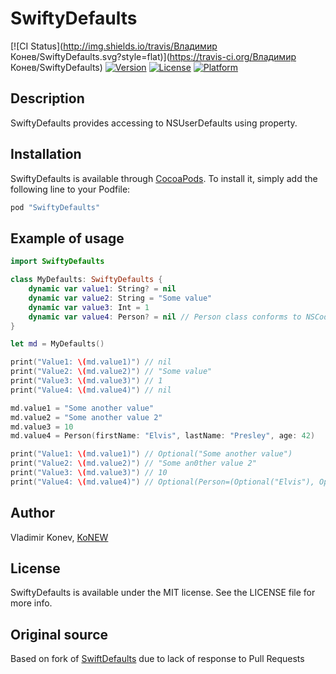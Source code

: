 # SwiftyDefaults

[![CI Status](http://img.shields.io/travis/Владимир Конев/SwiftyDefaults.svg?style=flat)](https://travis-ci.org/Владимир Конев/SwiftyDefaults)
[![Version](https://img.shields.io/cocoapods/v/SwiftyDefaults.svg?style=flat)](http://cocoapods.org/pods/SwiftyDefaults)
[![License](https://img.shields.io/cocoapods/l/SwiftyDefaults.svg?style=flat)](http://cocoapods.org/pods/SwiftyDefaults)
[![Platform](https://img.shields.io/cocoapods/p/SwiftyDefaults.svg?style=flat)](http://cocoapods.org/pods/SwiftyDefaults)

## Description

SwiftyDefaults provides accessing to NSUserDefaults using property.

## Installation

SwiftyDefaults is available through [CocoaPods](http://cocoapods.org). To install
it, simply add the following line to your Podfile:

```ruby
pod "SwiftyDefaults"
```

## Example of usage

```swift
import SwiftyDefaults

class MyDefaults: SwiftyDefaults {
    dynamic var value1: String? = nil
    dynamic var value2: String = "Some value"
    dynamic var value3: Int = 1
    dynamic var value4: Person? = nil // Person class conforms to NSCoding procotol
}

let md = MyDefaults()

print("Value1: \(md.value1)") // nil
print("Value2: \(md.value2)") // "Some value"
print("Value3: \(md.value3)") // 1
print("Value4: \(md.value4)") // nil

md.value1 = "Some another value"
md.value2 = "Some another value 2"
md.value3 = 10
md.value4 = Person(firstName: "Elvis", lastName: "Presley", age: 42)

print("Value1: \(md.value1)") // Optional("Some another value")
print("Value2: \(md.value2)") // "Some an0ther value 2"
print("Value3: \(md.value3)") // 10
print("Value4: \(md.value4)") // Optional(Person=(Optional("Elvis"), Optional("Presley"), 42))
```

## Author

Vladimir Konev, [KoNEW](https://github.com/KoNEW)

## License

SwiftyDefaults is available under the MIT license. See the LICENSE file for more info.

## Original source

Based on fork of [SwiftDefaults](https://github.com/shimesaba9/SwiftDefaults) due to lack of response to Pull Requests
